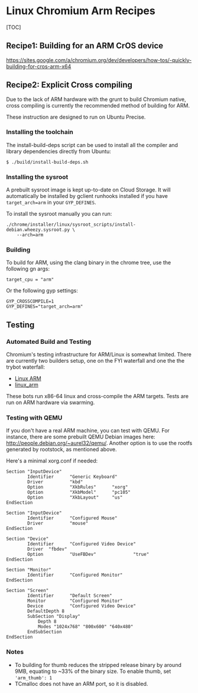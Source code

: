 # Linux Chromium Arm Recipes

[TOC]

## Recipe1: Building for an ARM CrOS device

https://sites.google.com/a/chromium.org/dev/developers/how-tos/-quickly-building-for-cros-arm-x64

## Recipe2: Explicit Cross compiling

Due to the lack of ARM hardware with the grunt to build Chromium native, cross
compiling is currently the recommended method of building for ARM.

These instruction are designed to run on Ubuntu Precise.

### Installing the toolchain

The install-build-deps script can be used to install all the compiler
and library dependencies directly from Ubuntu:

    $ ./build/install-build-deps.sh

### Installing the sysroot

A prebuilt sysroot image is kept up-to-date on Cloud Storage. It will
automatically be installed by gclient runhooks installed if you have
`target_arch=arm` in your `GYP_DEFINES`.

To install the sysroot manually you can run:

    ./chrome/installer/linux/sysroot_scripts/install-debian.wheezy.sysroot.py \
        --arch=arm

### Building

To build for ARM, using the clang binary in the chrome tree, use the following
gn args:

    target_cpu = "arm"

Or the following gyp settings:

    GYP_CROSSCOMPILE=1
    GYP_DEFINES="target_arch=arm"

## Testing

### Automated Build and Testing

Chromium's testing infrastructure for ARM/Linux is somewhat limited.
There are currently two builders setup, one on the FYI waterfall and one
the the trybot waterfall:

*   [Linux ARM](http://build.chromium.org/p/chromium.fyi/builders/Linux%20ARM)
*   [linux_arm](http://build.chromium.org/p/tryserver.chromium.linux/builders/linux_arm)

These bots run x86-64 linux and cross-compile the ARM targets.  Tests are
run on ARM hardware via swarming.

### Testing with QEMU

If you don't have a real ARM machine, you can test with QEMU. For instance,
there are some prebuilt QEMU Debian images here:
http://people.debian.org/~aurel32/qemu/. Another option is to use the rootfs
generated by rootstock, as mentioned above.

Here's a minimal xorg.conf if needed:

```
Section "InputDevice"
        Identifier      "Generic Keyboard"
        Driver          "kbd"
        Option          "XkbRules"      "xorg"
        Option          "XkbModel"      "pc105"
        Option          "XkbLayout"     "us"
EndSection

Section "InputDevice"
        Identifier      "Configured Mouse"
        Driver          "mouse"
EndSection

Section "Device"
        Identifier      "Configured Video Device"
        Driver  "fbdev"
        Option          "UseFBDev"              "true"
EndSection

Section "Monitor"
        Identifier      "Configured Monitor"
EndSection

Section "Screen"
        Identifier      "Default Screen"
        Monitor         "Configured Monitor"
        Device          "Configured Video Device"
        DefaultDepth 8
        SubSection "Display"
            Depth 8
            Modes "1024x768" "800x600" "640x480"
        EndSubSection
EndSection
```

### Notes

*   To building for thumb reduces the stripped release binary by around 9MB,
    equating to ~33% of the binary size.  To enable thumb, set `'arm_thumb': 1`
*   TCmalloc does not have an ARM port, so it is disabled.
